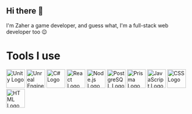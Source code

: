 ## Hi there 👋
I'm Zaher a game developer, and guess what, I'm a full-stack web developer too 😉

# Tools I use
<div>
  <img src="https://github.com/user-attachments/assets/0ee9c072-0b96-448f-996f-f4e0a54692ce" alt="Unity Logo" width="50" height="50" />
  <img src="https://github.com/user-attachments/assets/014e25c0-629c-43eb-9215-f44190463f25" alt="Unreal Engine Logo" width="50" />
  <img src="https://upload.wikimedia.org/wikipedia/commons/4/4f/Csharp_Logo.png" alt="C# Logo" width="50" height="50" />
  <img src="https://upload.wikimedia.org/wikipedia/commons/a/a7/React-icon.svg" alt="React Logo" width="50" height="50" />
  <img src="https://upload.wikimedia.org/wikipedia/commons/d/d9/Node.js_logo.svg" alt="Node.js Logo" width="50" height="50" />
  <img src="https://upload.wikimedia.org/wikipedia/commons/2/29/Postgresql_elephant.svg" alt="PostgreSQL Logo" width="50" height="50" />
  <img src="https://avatars.githubusercontent.com/u/17219288?s=200&v=4" alt="Prisma Logo" width="50" height="50" />
  <img src="https://upload.wikimedia.org/wikipedia/commons/6/6a/JavaScript-logo.png" alt="JavaScript Logo" width="50" height="50" />
  <img src="https://upload.wikimedia.org/wikipedia/commons/d/d5/CSS3_logo_and_wordmark.svg" alt="CSS Logo" width="50" height="50" />
  <img src="https://upload.wikimedia.org/wikipedia/commons/6/61/HTML5_logo_and_wordmark.svg" alt="HTML Logo" width="50" height="50" />
</div>

<!--
**Ahmad-Zaher-Alhafi/Ahmad-Zaher-Alhafi** is a ✨ _special_ ✨ repository because its `README.md` (this file) appears on your GitHub profile.

Here are some ideas to get you started:

- 🔭 I’m currently working on ...
- 🌱 I’m currently learning ...
- 👯 I’m looking to collaborate on ...
- 🤔 I’m looking for help with ...
- 💬 Ask me about ...
- 📫 How to reach me: ...
- 😄 Pronouns: ...
- ⚡ Fun fact: ...
-->
